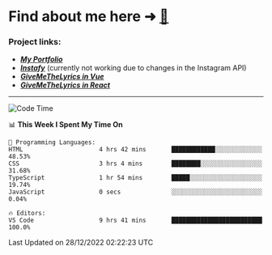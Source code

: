 # Find about me here ➜ [🧑](https://pauabella.dev)

### Project links:
- ***[My Portfolio](https://pauabella.dev)***
- ***[Instafy](https://instafy.me)*** (currently not working due to changes in the Instagram API)
- ***[GiveMeTheLyrics in Vue](https://lyrics.pauabella.dev)***
- ***[GiveMeTheLyrics in React](https://pauabella.dev/GiveMeTheLyrics)***

---
<!--START_SECTION:waka-->
![Code Time](http://img.shields.io/badge/Code%20Time-1%2C758%20hrs%2021%20mins-blue)

📊 **This Week I Spent My Time On** 

```text
💬 Programming Languages: 
HTML                     4 hrs 42 mins       ████████████░░░░░░░░░░░░░   48.53% 
CSS                      3 hrs 4 mins        ████████░░░░░░░░░░░░░░░░░   31.68% 
TypeScript               1 hr 54 mins        █████░░░░░░░░░░░░░░░░░░░░   19.74% 
JavaScript               0 secs              ░░░░░░░░░░░░░░░░░░░░░░░░░   0.04%

🔥 Editors: 
VS Code                  9 hrs 41 mins       █████████████████████████   100.0%

```


 Last Updated on 28/12/2022 02:22:23 UTC
<!--END_SECTION:waka-->
